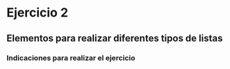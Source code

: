 # Ejercicio 2

## Elementos para realizar diferentes tipos de listas

### Indicaciones para realizar el ejercicio